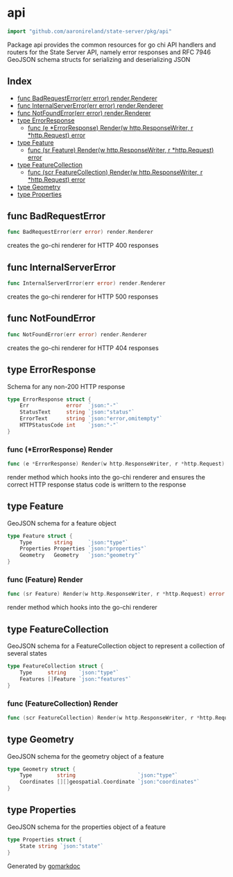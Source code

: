 <!-- Code generated by gomarkdoc. DO NOT EDIT -->

# api

```go
import "github.com/aaronireland/state-server/pkg/api"
```

Package api provides the common resources for go chi API handlers and routers for the State Server API, namely error responses and RFC 7946 GeoJSON schema structs for serializing and deserializing JSON

## Index

- [func BadRequestError\(err error\) render.Renderer](<#BadRequestError>)
- [func InternalServerError\(err error\) render.Renderer](<#InternalServerError>)
- [func NotFoundError\(err error\) render.Renderer](<#NotFoundError>)
- [type ErrorResponse](<#ErrorResponse>)
  - [func \(e \*ErrorResponse\) Render\(w http.ResponseWriter, r \*http.Request\) error](<#ErrorResponse.Render>)
- [type Feature](<#Feature>)
  - [func \(sr Feature\) Render\(w http.ResponseWriter, r \*http.Request\) error](<#Feature.Render>)
- [type FeatureCollection](<#FeatureCollection>)
  - [func \(scr FeatureCollection\) Render\(w http.ResponseWriter, r \*http.Request\) error](<#FeatureCollection.Render>)
- [type Geometry](<#Geometry>)
- [type Properties](<#Properties>)


<a name="BadRequestError"></a>
## func BadRequestError

```go
func BadRequestError(err error) render.Renderer
```

creates the go\-chi renderer for HTTP 400 responses

<a name="InternalServerError"></a>
## func InternalServerError

```go
func InternalServerError(err error) render.Renderer
```

creates the go\-chi renderer for HTTP 500 responses

<a name="NotFoundError"></a>
## func NotFoundError

```go
func NotFoundError(err error) render.Renderer
```

creates the go\-chi renderer for HTTP 404 responses

<a name="ErrorResponse"></a>
## type ErrorResponse

Schema for any non\-200 HTTP response

```go
type ErrorResponse struct {
    Err            error  `json:"-"`
    StatusText     string `json:"status"`
    ErrorText      string `json:"error,omitempty"`
    HTTPStatusCode int    `json:"-"`
}
```

<a name="ErrorResponse.Render"></a>
### func \(\*ErrorResponse\) Render

```go
func (e *ErrorResponse) Render(w http.ResponseWriter, r *http.Request) error
```

render method which hooks into the go\-chi renderer and ensures the correct HTTP response status code is writtern to the response

<a name="Feature"></a>
## type Feature

GeoJSON schema for a feature object

```go
type Feature struct {
    Type       string     `json:"type"`
    Properties Properties `json:"properties"`
    Geometry   Geometry   `json:"geometry"`
}
```

<a name="Feature.Render"></a>
### func \(Feature\) Render

```go
func (sr Feature) Render(w http.ResponseWriter, r *http.Request) error
```

render method which hooks into the go\-chi renderer

<a name="FeatureCollection"></a>
## type FeatureCollection

GeoJSON schema for a FeatureCollection object to represent a collection of several states

```go
type FeatureCollection struct {
    Type     string    `json:"type"`
    Features []Feature `json:"features"`
}
```

<a name="FeatureCollection.Render"></a>
### func \(FeatureCollection\) Render

```go
func (scr FeatureCollection) Render(w http.ResponseWriter, r *http.Request) error
```



<a name="Geometry"></a>
## type Geometry

GeoJSON schema for the geometry object of a feature

```go
type Geometry struct {
    Type        string                    `json:"type"`
    Coordinates [][]geospatial.Coordinate `json:"coordinates"`
}
```

<a name="Properties"></a>
## type Properties

GeoJSON schema for the properties object of a feature

```go
type Properties struct {
    State string `json:"state"`
}
```

Generated by [gomarkdoc](<https://github.com/princjef/gomarkdoc>)
